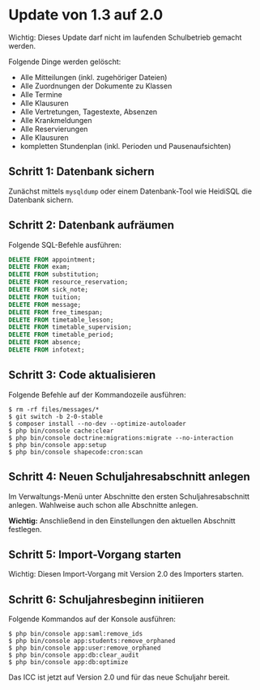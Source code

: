 # Update von 1.3 auf 2.0

Wichtig: Dieses Update darf nicht im laufenden Schulbetrieb gemacht werden. 

Folgende Dinge werden gelöscht:

* Alle Mitteilungen (inkl. zugehöriger Dateien)
* Alle Zuordnungen der Dokumente zu Klassen
* Alle Termine
* Alle Klausuren
* Alle Vertretungen, Tagestexte, Absenzen
* Alle Krankmeldungen
* Alle Reservierungen
* Alle Klausuren
* kompletten Stundenplan (inkl. Perioden und Pausenaufsichten)

## Schritt 1: Datenbank sichern

Zunächst mittels `mysqldump` oder einem Datenbank-Tool wie HeidiSQL die Datenbank sichern.

## Schritt 2: Datenbank aufräumen

Folgende SQL-Befehle ausführen:

```sql
DELETE FROM appointment;
DELETE FROM exam;
DELETE FROM substitution;
DELETE FROM resource_reservation;
DELETE FROM sick_note;
DELETE FROM tuition;
DELETE FROM message;
DELETE FROM free_timespan;
DELETE FROM timetable_lesson;
DELETE FROM timetable_supervision;
DELETE FROM timetable_period;
DELETE FROM absence;
DELETE FROM infotext;
```

## Schritt 3: Code aktualisieren

Folgende Befehle auf der Kommandozeile ausführen:

```
$ rm -rf files/messages/*
$ git switch -b 2-0-stable
$ composer install --no-dev --optimize-autoloader
$ php bin/console cache:clear
$ php bin/console doctrine:migrations:migrate --no-interaction
$ php bin/console app:setup
$ php bin/console shapecode:cron:scan
```

## Schritt 4: Neuen Schuljahresabschnitt anlegen

Im Verwaltungs-Menü unter Abschnitte den ersten Schuljahresabschnitt anlegen. Wahlweise auch schon alle
Abschnitte anlegen.

**Wichtig:** Anschließend in den Einstellungen den aktuellen Abschnitt festlegen.

## Schritt 5: Import-Vorgang starten

Wichtig: Diesen Import-Vorgang mit Version 2.0 des Importers starten.

## Schritt 6: Schuljahresbeginn initiieren

Folgende Kommandos auf der Konsole ausführen:

```
$ php bin/console app:saml:remove_ids
$ php bin/console app:students:remove_orphaned
$ php bin/console app:user:remove_orphaned
$ php bin/console app:db:clear_audit
$ php bin/console app:db:optimize
```

Das ICC ist jetzt auf Version 2.0 und für das neue Schuljahr bereit.